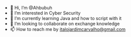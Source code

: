 - 👋 Hi, I’m @Ahbubuh
- 👀 I’m interested in Cyber Security
- 🌱 I’m currently learning Java and how to script with it
- 💞️ I’m looking to collaborate on exchange knowledge
- 📫 How to reach me by italojardimcarvalho@gmail.com
<!---
Ahbubuh/Ahbubuh is a ✨ special ✨ repository because its `README.md` (this file) appears on your GitHub profile.
You can click the Preview link to take a look at your changes.
--->
